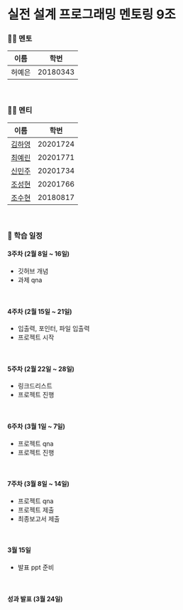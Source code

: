 # 실전 설계 프로그래밍 멘토링 9조

### 👩‍🏫 멘토
|이름|학번|
|---|---|
|허예은|20180343|

</br>

### 🧑‍🎓 멘티
|이름|학번|  
|---|---|
|[김하영](https://github.com/HayoungKim20/mentoring_assignments)|20201724| 
|[최예린](https://github.com/yeilin-dpfls/mentoring-assignments)|20201771| 
|[신민주](https://github.com/remotionis/mentoring_assignments)|20201734|
|[조성현](https://github.com/seonghyeoncho/mentoring_assignments)|20201766|
|[조수현](https://github.com/parcon99/mentoring_assignments)|20180817||

</br>

### 📅 학습 일정
#### 3주차 (2월 8일 ~ 16일)
- 깃허브 개념
- 과제 qna

</br>

#### 4주차  (2월 15일 ~ 21일)
- 입출력, 포인터, 파일 입출력
- 프로젝트 시작

</br>

#### 5주차 (2월 22일 ~ 28일)
- 링크드리스트
- 프로젝트 진행

</br>

#### 6주차  (3월 1일 ~ 7일)
- 프로젝트 qna
- 프로젝트 진행

</br>

#### 7주차 (3월 8일 ~ 14일)
- 프로젝트 qna
- 프로젝트 제출
- 최종보고서 제출

</br>

#### 3월 15일 
- 발표 ppt 준비

</br>

#### 성과 발표 (3월 24일)

</br>
